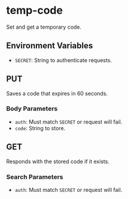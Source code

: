 # temp-code

Set and get a temporary code.

## Environment Variables

- `SECRET`: String to authenticate requests.

## PUT

Saves a code that expires in 60 seconds.

### Body Parameters

- `auth`: Must match `SECRET` or request will fail.
- `code`: String to store.

## GET

Responds with the stored code if it exists.

### Search Parameters

- `auth`: Must match `SECRET` or request will fail.
